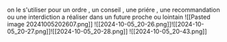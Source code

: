 on le s'utiliser pour un ordre , un conseil , une priére , une recommandation ou une interdiction 
a réaliser dans un future proche ou lointain 
![[Pasted image 20241005202607.png]]
![[2024-10-05_20-26.png]]![[2024-10-05_20-27.png]]![[2024-10-05_20-28.png]]
![[2024-10-05_20-43.png]]